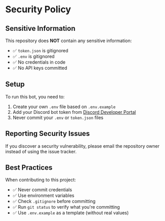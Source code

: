 # Security Policy

## Sensitive Information

This repository does **NOT** contain any sensitive information:

- ✅ `token.json` is gitignored
- ✅ `.env` is gitignored
- ✅ No credentials in code
- ✅ No API keys committed

## Setup

To run this bot, you need to:

1. Create your own `.env` file based on `.env.example`
2. Add your Discord bot token from [Discord Developer Portal](https://discord.com/developers/applications)
3. Never commit your `.env` or `token.json` files

## Reporting Security Issues

If you discover a security vulnerability, please email the repository owner instead of using the issue tracker.

## Best Practices

When contributing to this project:

- ✅ Never commit credentials
- ✅ Use environment variables
- ✅ Check `.gitignore` before committing
- ✅ Run `git status` to verify what you're committing
- ✅ Use `.env.example` as a template (without real values)
